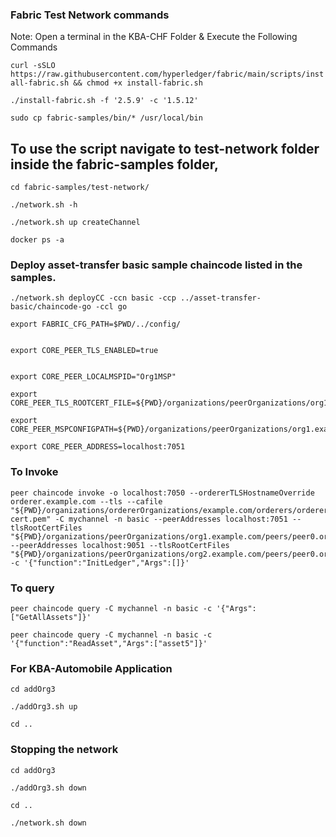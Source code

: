 ### Fabric Test Network commands 

Note: Open a terminal in the KBA-CHF Folder & Execute the Following Commands

`curl -sSLO https://raw.githubusercontent.com/hyperledger/fabric/main/scripts/install-fabric.sh && chmod +x install-fabric.sh`

`./install-fabric.sh -f '2.5.9' -c '1.5.12'`

`sudo cp fabric-samples/bin/* /usr/local/bin`

## To use the script navigate to test-network folder inside the fabric-samples folder,

`cd fabric-samples/test-network/`

`./network.sh -h`

`./network.sh up createChannel`

`docker ps -a`

### Deploy asset-transfer basic sample chaincode listed in the samples.

`./network.sh deployCC -ccn basic -ccp ../asset-transfer-basic/chaincode-go -ccl go`

```
export FABRIC_CFG_PATH=$PWD/../config/


export CORE_PEER_TLS_ENABLED=true


export CORE_PEER_LOCALMSPID="Org1MSP"

export CORE_PEER_TLS_ROOTCERT_FILE=${PWD}/organizations/peerOrganizations/org1.example.com/peers/peer0.org1.example.com/tls/ca.crt

export CORE_PEER_MSPCONFIGPATH=${PWD}/organizations/peerOrganizations/org1.example.com/users/Admin@org1.example.com/msp

export CORE_PEER_ADDRESS=localhost:7051

```
### To Invoke
```
peer chaincode invoke -o localhost:7050 --ordererTLSHostnameOverride orderer.example.com --tls --cafile "${PWD}/organizations/ordererOrganizations/example.com/orderers/orderer.example.com/msp/tlscacerts/tlsca.example.com-cert.pem" -C mychannel -n basic --peerAddresses localhost:7051 --tlsRootCertFiles "${PWD}/organizations/peerOrganizations/org1.example.com/peers/peer0.org1.example.com/tls/ca.crt" --peerAddresses localhost:9051 --tlsRootCertFiles "${PWD}/organizations/peerOrganizations/org2.example.com/peers/peer0.org2.example.com/tls/ca.crt" -c '{"function":"InitLedger","Args":[]}'
```
### To query
```
peer chaincode query -C mychannel -n basic -c '{"Args":["GetAllAssets"]}'
```
```
peer chaincode query -C mychannel -n basic -c '{"function":"ReadAsset","Args":["asset5"]}'
```
### For KBA-Automobile Application

`cd addOrg3`

`./addOrg3.sh up`

`cd ..`


### Stopping the network

`cd addOrg3`

`./addOrg3.sh down`

`cd ..`

`./network.sh down`
















